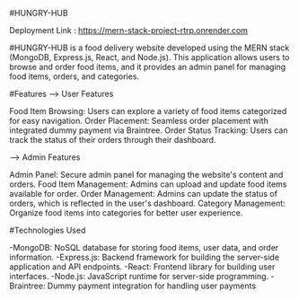 #HUNGRY-HUB

  Deployment Link : https://mern-stack-project-rtrp.onrender.com
  
#HUNGRY-HUB is a food delivery website developed using the MERN stack (MongoDB, Express.js, React, and Node.js). 
This application allows users to browse and order food items, 
and it provides an admin panel for managing food items, orders, and categories.


#Features
--> User Features

Food Item Browsing: Users can explore a variety of food items categorized for easy navigation.
Order Placement: Seamless order placement with integrated dummy payment via Braintree.
Order Status Tracking: Users can track the status of their orders through their dashboard.

--> Admin Features

Admin Panel: Secure admin panel for managing the website's content and orders.
Food Item Management: Admins can upload and update food items available for order.
Order Management: Admins can update the status of orders, which is reflected in the user's dashboard.
Category Management: Organize food items into categories for better user experience.

#Technologies Used

-MongoDB: NoSQL database for storing food items, user data, and order information.
-Express.js: Backend framework for building the server-side application and API endpoints.
-React: Frontend library for building user interfaces.
-Node.js: JavaScript runtime for server-side programming.
-Braintree: Dummy payment integration for handling user payments
